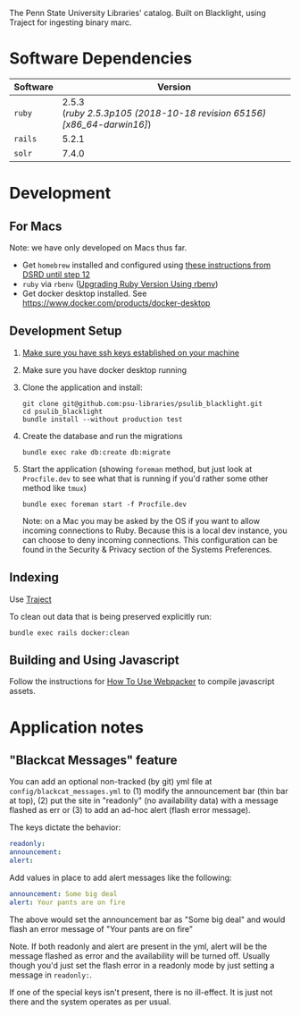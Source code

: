 The Penn State University Libraries' catalog. Built on Blacklight, using Traject for ingesting binary marc.

# Software Dependencies 

| Software |  Version |
|----------|------|
| `ruby`    |  2.5.3 <br> (_ruby 2.5.3p105 (2018-10-18 revision 65156) [x86_64-darwin16]_) |
| `rails`   |  5.2.1 |
| `solr`   |  7.4.0 |

# Development 

## For Macs

Note: we have only developed on Macs thus far.

* Get `homebrew` installed and configured using [these instructions from DSRD until step 12](https://github.com/psu-stewardship/scholarsphere/wiki/How-to-Install-on-a-fresh-Mac)
* `ruby` via `rbenv` ([Upgrading Ruby Version Using rbenv](https://github.com/psu-libraries/psulib_blacklight/wiki/Upgrading-Ruby-Version-Using-rbenv))
* Get docker desktop installed. See https://www.docker.com/products/docker-desktop

## Development Setup
1.  [Make sure you have ssh keys established on your machine](https://help.github.com/articles/generating-a-new-ssh-key-and-adding-it-to-the-ssh-agent/#generating-a-new-ssh-key)
1.  Make sure you have docker desktop running
1.  Clone the application and install:
    ``` 
    git clone git@github.com:psu-libraries/psulib_blacklight.git
    cd psulib_blacklight
    bundle install --without production test
    ```

1.  Create the database and run the migrations
    ```
    bundle exec rake db:create db:migrate
    ```

1.  Start the application (showing `foreman` method, but just look at `Procfile.dev` to see what that is running if you'd rather some other method like `tmux`)
    ```
    bundle exec foreman start -f Procfile.dev
    ```
    
    Note: on a Mac you may be asked by the OS if you want to allow incoming connections to Ruby. Because this is a local dev instance, you can choose to deny incoming connections. This configuration can be found in the Security & Privacy section of the Systems Preferences. 

## Indexing

Use [Traject](https://github.com/psu-libraries/psulib_traject#build-an-index)


To clean out data that is being preserved explicitly run:
```
bundle exec rails docker:clean
```

## Building and Using Javascript

Follow the instructions for [How To Use Webpacker](https://github.com/psu-libraries/psulib_blacklight/wiki/How-To-Use-Webpacker) to compile javascript assets.

# Application notes

## "Blackcat Messages" feature

You can add an optional non-tracked (by git) yml file at `config/blackcat_messages.yml` to (1) modify the announcement bar (thin bar at top), (2) put the site in "readonly" (no availability data) with a message flashed as err or (3) to add an ad-hoc alert (flash error message).

The keys dictate the behavior:

```yml
readonly: 
announcement:
alert:
```

Add values in place to add alert messages like the following:

```yml 
announcement: Some big deal
alert: Your pants are on fire
```

The above would set the announcement bar as "Some big deal" and would flash an error message of "Your pants are on fire"

Note. If both readonly and alert are present in the yml, alert will be the message flashed as error and the availability will be turned off. Usually though you'd just set the flash error in a readonly mode by just setting a message in `readonly:`.

If one of the special keys isn't present, there is no ill-effect. It is just not there and the system operates as per usual. 


